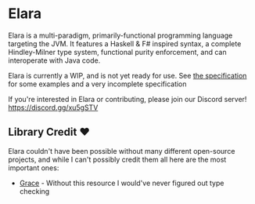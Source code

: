 # Elara

Elara is a multi-paradigm, primarily-functional programming language targeting the JVM. It features a Haskell & F#
inspired syntax, a complete Hindley-Milner type system, functional purity enforcement, and can interoperate with Java
code.

Elara is currently a WIP, and is not yet ready for use.
See [the specification](specification/specification.pdf) for some examples and a very incomplete specification

If you're interested in Elara or contributing, please join our Discord server! <https://discord.gg/xu5gSTV>

## Library Credit ❤️

Elara couldn't have been possible without many different open-source projects, and while I can't possibly credit them all here are the most important ones:

* [Grace](https://github.com/Gabriella439/grace) - Without this resource I would've never figured out type checking
